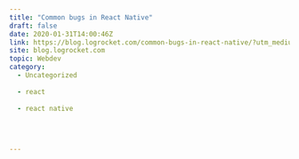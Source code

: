 ```yaml
---
title: "Common bugs in React Native"
draft: false
date: 2020-01-31T14:00:46Z
link: https://blog.logrocket.com/common-bugs-in-react-native/?utm_medium=RSS&utm_source=hune
site: blog.logrocket.com
topic: Webdev
category:
  - Uncategorized
  
  - react
  
  - react native
  
   
  

---
```

